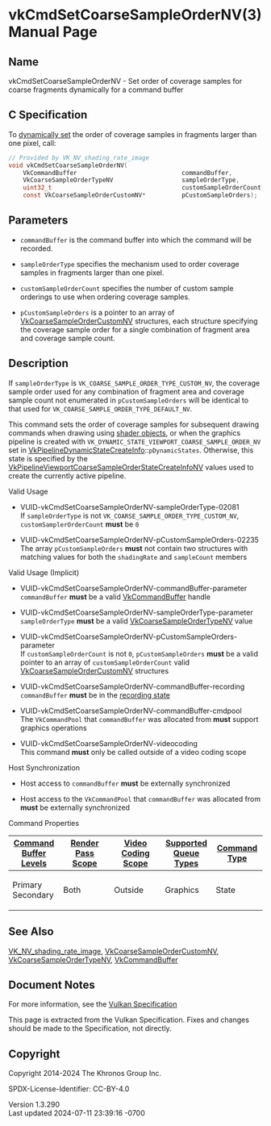 # vkCmdSetCoarseSampleOrderNV(3) Manual Page

## Name

vkCmdSetCoarseSampleOrderNV - Set order of coverage samples for coarse
fragments dynamically for a command buffer



## <a href="#_c_specification" class="anchor"></a>C Specification

To <a
href="https://registry.khronos.org/vulkan/specs/1.3-extensions/html/vkspec.html#pipelines-dynamic-state"
target="_blank" rel="noopener">dynamically set</a> the order of coverage
samples in fragments larger than one pixel, call:

``` c
// Provided by VK_NV_shading_rate_image
void vkCmdSetCoarseSampleOrderNV(
    VkCommandBuffer                             commandBuffer,
    VkCoarseSampleOrderTypeNV                   sampleOrderType,
    uint32_t                                    customSampleOrderCount,
    const VkCoarseSampleOrderCustomNV*          pCustomSampleOrders);
```

## <a href="#_parameters" class="anchor"></a>Parameters

- `commandBuffer` is the command buffer into which the command will be
  recorded.

- `sampleOrderType` specifies the mechanism used to order coverage
  samples in fragments larger than one pixel.

- `customSampleOrderCount` specifies the number of custom sample
  orderings to use when ordering coverage samples.

- `pCustomSampleOrders` is a pointer to an array of
  [VkCoarseSampleOrderCustomNV](https://registry.khronos.org/vulkan/specs/1.3-extensions/man/html/VkCoarseSampleOrderCustomNV.html)
  structures, each structure specifying the coverage sample order for a
  single combination of fragment area and coverage sample count.

## <a href="#_description" class="anchor"></a>Description

If `sampleOrderType` is `VK_COARSE_SAMPLE_ORDER_TYPE_CUSTOM_NV`, the
coverage sample order used for any combination of fragment area and
coverage sample count not enumerated in `pCustomSampleOrders` will be
identical to that used for `VK_COARSE_SAMPLE_ORDER_TYPE_DEFAULT_NV`.

This command sets the order of coverage samples for subsequent drawing
commands when drawing using <a
href="https://registry.khronos.org/vulkan/specs/1.3-extensions/html/vkspec.html#shaders-objects"
target="_blank" rel="noopener">shader objects</a>, or when the graphics
pipeline is created with
`VK_DYNAMIC_STATE_VIEWPORT_COARSE_SAMPLE_ORDER_NV` set in
[VkPipelineDynamicStateCreateInfo](https://registry.khronos.org/vulkan/specs/1.3-extensions/man/html/VkPipelineDynamicStateCreateInfo.html)::`pDynamicStates`.
Otherwise, this state is specified by the
[VkPipelineViewportCoarseSampleOrderStateCreateInfoNV](https://registry.khronos.org/vulkan/specs/1.3-extensions/man/html/VkPipelineViewportCoarseSampleOrderStateCreateInfoNV.html)
values used to create the currently active pipeline.

Valid Usage

- <a href="#VUID-vkCmdSetCoarseSampleOrderNV-sampleOrderType-02081"
  id="VUID-vkCmdSetCoarseSampleOrderNV-sampleOrderType-02081"></a>
  VUID-vkCmdSetCoarseSampleOrderNV-sampleOrderType-02081  
  If `sampleOrderType` is not `VK_COARSE_SAMPLE_ORDER_TYPE_CUSTOM_NV`,
  `customSamplerOrderCount` **must** be `0`

- <a href="#VUID-vkCmdSetCoarseSampleOrderNV-pCustomSampleOrders-02235"
  id="VUID-vkCmdSetCoarseSampleOrderNV-pCustomSampleOrders-02235"></a>
  VUID-vkCmdSetCoarseSampleOrderNV-pCustomSampleOrders-02235  
  The array `pCustomSampleOrders` **must** not contain two structures
  with matching values for both the `shadingRate` and `sampleCount`
  members

Valid Usage (Implicit)

- <a href="#VUID-vkCmdSetCoarseSampleOrderNV-commandBuffer-parameter"
  id="VUID-vkCmdSetCoarseSampleOrderNV-commandBuffer-parameter"></a>
  VUID-vkCmdSetCoarseSampleOrderNV-commandBuffer-parameter  
  `commandBuffer` **must** be a valid
  [VkCommandBuffer](https://registry.khronos.org/vulkan/specs/1.3-extensions/man/html/VkCommandBuffer.html) handle

- <a href="#VUID-vkCmdSetCoarseSampleOrderNV-sampleOrderType-parameter"
  id="VUID-vkCmdSetCoarseSampleOrderNV-sampleOrderType-parameter"></a>
  VUID-vkCmdSetCoarseSampleOrderNV-sampleOrderType-parameter  
  `sampleOrderType` **must** be a valid
  [VkCoarseSampleOrderTypeNV](https://registry.khronos.org/vulkan/specs/1.3-extensions/man/html/VkCoarseSampleOrderTypeNV.html) value

- <a
  href="#VUID-vkCmdSetCoarseSampleOrderNV-pCustomSampleOrders-parameter"
  id="VUID-vkCmdSetCoarseSampleOrderNV-pCustomSampleOrders-parameter"></a>
  VUID-vkCmdSetCoarseSampleOrderNV-pCustomSampleOrders-parameter  
  If `customSampleOrderCount` is not `0`, `pCustomSampleOrders` **must**
  be a valid pointer to an array of `customSampleOrderCount` valid
  [VkCoarseSampleOrderCustomNV](https://registry.khronos.org/vulkan/specs/1.3-extensions/man/html/VkCoarseSampleOrderCustomNV.html)
  structures

- <a href="#VUID-vkCmdSetCoarseSampleOrderNV-commandBuffer-recording"
  id="VUID-vkCmdSetCoarseSampleOrderNV-commandBuffer-recording"></a>
  VUID-vkCmdSetCoarseSampleOrderNV-commandBuffer-recording  
  `commandBuffer` **must** be in the [recording
  state](#commandbuffers-lifecycle)

- <a href="#VUID-vkCmdSetCoarseSampleOrderNV-commandBuffer-cmdpool"
  id="VUID-vkCmdSetCoarseSampleOrderNV-commandBuffer-cmdpool"></a>
  VUID-vkCmdSetCoarseSampleOrderNV-commandBuffer-cmdpool  
  The `VkCommandPool` that `commandBuffer` was allocated from **must**
  support graphics operations

- <a href="#VUID-vkCmdSetCoarseSampleOrderNV-videocoding"
  id="VUID-vkCmdSetCoarseSampleOrderNV-videocoding"></a>
  VUID-vkCmdSetCoarseSampleOrderNV-videocoding  
  This command **must** only be called outside of a video coding scope

Host Synchronization

- Host access to `commandBuffer` **must** be externally synchronized

- Host access to the `VkCommandPool` that `commandBuffer` was allocated
  from **must** be externally synchronized

Command Properties

<table class="tableblock frame-all grid-all stretch">
<colgroup>
<col style="width: 20%" />
<col style="width: 20%" />
<col style="width: 20%" />
<col style="width: 20%" />
<col style="width: 20%" />
</colgroup>
<thead>
<tr>
<th class="tableblock halign-left valign-top"><a
href="#VkCommandBufferLevel">Command Buffer Levels</a></th>
<th class="tableblock halign-left valign-top"><a
href="#vkCmdBeginRenderPass">Render Pass Scope</a></th>
<th class="tableblock halign-left valign-top"><a
href="#vkCmdBeginVideoCodingKHR">Video Coding Scope</a></th>
<th class="tableblock halign-left valign-top"><a
href="#VkQueueFlagBits">Supported Queue Types</a></th>
<th class="tableblock halign-left valign-top"><a
href="#fundamentals-queueoperation-command-types">Command Type</a></th>
</tr>
</thead>
<tbody>
<tr>
<td class="tableblock halign-left valign-top"><p>Primary<br />
Secondary</p></td>
<td class="tableblock halign-left valign-top"><p>Both</p></td>
<td class="tableblock halign-left valign-top"><p>Outside</p></td>
<td class="tableblock halign-left valign-top"><p>Graphics</p></td>
<td class="tableblock halign-left valign-top"><p>State</p></td>
</tr>
</tbody>
</table>

## <a href="#_see_also" class="anchor"></a>See Also

[VK_NV_shading_rate_image](https://registry.khronos.org/vulkan/specs/1.3-extensions/man/html/VK_NV_shading_rate_image.html),
[VkCoarseSampleOrderCustomNV](https://registry.khronos.org/vulkan/specs/1.3-extensions/man/html/VkCoarseSampleOrderCustomNV.html),
[VkCoarseSampleOrderTypeNV](https://registry.khronos.org/vulkan/specs/1.3-extensions/man/html/VkCoarseSampleOrderTypeNV.html),
[VkCommandBuffer](https://registry.khronos.org/vulkan/specs/1.3-extensions/man/html/VkCommandBuffer.html)

## <a href="#_document_notes" class="anchor"></a>Document Notes

For more information, see the <a
href="https://registry.khronos.org/vulkan/specs/1.3-extensions/html/vkspec.html#vkCmdSetCoarseSampleOrderNV"
target="_blank" rel="noopener">Vulkan Specification</a>

This page is extracted from the Vulkan Specification. Fixes and changes
should be made to the Specification, not directly.

## <a href="#_copyright" class="anchor"></a>Copyright

Copyright 2014-2024 The Khronos Group Inc.

SPDX-License-Identifier: CC-BY-4.0

Version 1.3.290  
Last updated 2024-07-11 23:39:16 -0700
